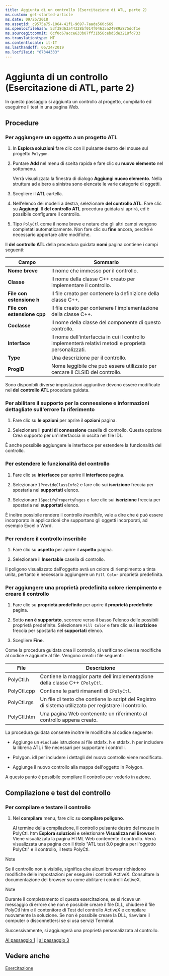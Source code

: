 ```yaml
---
title: Aggiunta di un controllo (Esercitazione di ATL, parte 2)
ms.custom: get-started-article
ms.date: 09/26/2018
ms.assetid: c9575a75-1064-41f1-9697-7aada560c669
ms.openlocfilehash: 53f38d63a44328bf014f04635a24989a875ddf1e
ms.sourcegitcommit: 6cf0c67acce633b07ff31b56cebd5de3218fd733
ms.translationtype: MT
ms.contentlocale: it-IT
ms.lasthandoff: 06/24/2019
ms.locfileid: "67344333"
---
```

# <a name="adding-a-control-atl-tutorial-part-2"></a>Aggiunta di un controllo (Esercitazione di ATL, parte 2)

In questo passaggio si aggiunta un controllo al progetto, compilarlo ed eseguirne il test in una pagina Web.

## <a name="procedures"></a>Procedure

### <a name="to-add-an-object-to-an-atl-project"></a>Per aggiungere un oggetto a un progetto ATL

1. In **Esplora soluzioni** fare clic con il pulsante destro del mouse sul progetto `Polygon`.

1. Puntare **Add** nel menu di scelta rapida e fare clic su **nuovo elemento** nel sottomenu.

    Verrà visualizzata la finestra di dialogo **Aggiungi nuovo elemento**. Nella struttura ad albero a sinistra sono elencate le varie categorie di oggetti.

1. Scegliere il **ATL** cartella.

1. Nell'elenco dei modelli a destra, selezionare **del controllo ATL**. Fare clic su **Aggiungi**. Il **del controllo ATL** procedura guidata si aprirà, ed è possibile configurare il controllo.

1. Tipo `PolyCtl` come il nome breve e notare che gli altri campi vengono completati automaticamente. Non fare clic su **fine** ancora, perché è necessario apportare altre modifiche.

Il **del controllo ATL** della procedura guidata **nomi** pagina contiene i campi seguenti:

|Campo|Sommario|
|-----------|--------------|
|**Nome breve**|Il nome che immesso per il controllo.|
|**Classe**|Il nome della classe C++ creato per implementare il controllo.|
|**File con estensione h**|Il file creato per contenere la definizione della classe C++.|
|**File con estensione cpp**|Il file creato per contenere l'implementazione della classe C++.|
|**Coclasse**|Il nome della classe del componente di questo controllo.|
|**Interface**|Il nome dell'interfaccia in cui il controllo implementerà relativi metodi e proprietà personalizzati.|
|**Type**|Una descrizione per il controllo.|
|**ProgID**|Nome leggibile che può essere utilizzato per cercare il CLSID del controllo.|

Sono disponibili diverse impostazioni aggiuntive devono essere modificate nel **del controllo ATL** procedura guidata.

### <a name="to-enable-support-for-rich-error-information-and-connection-points"></a>Per abilitare il supporto per la connessione e informazioni dettagliate sull'errore fa riferimento

1. Fare clic su **le opzioni** per aprire il **opzioni** pagina.

1. Selezionare il **punti di connessione** casella di controllo. Questa opzione Crea supporto per un'interfaccia in uscita nel file IDL.

È anche possibile aggiungere le interfacce per estendere la funzionalità del controllo.

### <a name="to-extend-the-controls-functionality"></a>Per estendere le funzionalità del controllo

1. Fare clic su **interfacce** per aprire il **interfacce** pagina.

1. Selezionare `IProvideClassInfo2` e fare clic sui **iscrizione** freccia per spostarla nel **supportati** elenco.

1. Selezionare `ISpecifyPropertyPages` e fare clic sui **iscrizione** freccia per spostarla nel **supportati** elenco.

È inoltre possibile rendere il controllo *inseribile*, vale a dire che è può essere incorporato in applicazioni che supportano gli oggetti incorporati, ad esempio Excel o Word.

### <a name="to-make-the-control-insertable"></a>Per rendere il controllo inseribile

1. Fare clic su **aspetto** per aprire il **aspetto** pagina.

1. Selezionare il **Insertable** casella di controllo.

Il poligono visualizzato dall'oggetto avrà un colore di riempimento a tinta unita, pertanto è necessario aggiungere un `Fill Color` proprietà predefinita.

### <a name="to-add-a-fill-color-stock-property-and-create-the-control"></a>Per aggiungere una proprietà predefinita colore riempimento e creare il controllo

1. Fare clic su **proprietà predefinite** per aprire il **proprietà predefinite** pagina.

1. Sotto **non è supportato**, scorrere verso il basso l'elenco delle possibili proprietà predefinite. Selezionare `Fill Color` e fare clic sui **iscrizione** freccia per spostarla nel **supportati** elenco.

1. Scegliere **Fine**.

Come la procedura guidata crea il controllo, si verificano diverse modifiche al codice e aggiunte al file. Vengono creati i file seguenti:

|File|Descrizione|
|----------|-----------------|
|PolyCtl.h|Contiene la maggior parte dell'implementazione della classe C++ `CPolyCtl`.|
|PolyCtl.cpp|Contiene le parti rimanenti di `CPolyCtl`.|
|PolyCtl.rgs|Un file di testo che contiene lo script del Registro di sistema utilizzato per registrare il controllo.|
|PolyCtl.htm|Una pagina Web contenente un riferimento al controllo appena creato.|

La procedura guidata consente inoltre le modifiche al codice seguente:

- Aggiunge un `#include` istruzione ai file stdafx. h e stdafx. h per includere la libreria ATL i file necessari per supportare i controlli.

- Polygon. idl per includere i dettagli del nuovo controllo viene modificato.

- Aggiunge il nuovo controllo alla mappa dell'oggetto in Polygon.

A questo punto è possibile compilare il controllo per vederlo in azione.

## <a name="building-and-testing-the-control"></a>Compilazione e test del controllo

### <a name="to-build-and-test-the-control"></a>Per compilare e testare il controllo

1. Nel **compilare** menu, fare clic su **compilare poligono**.

    Al termine della compilazione, il controllo pulsante destro del mouse in PolyCtl. htm **Esplora soluzioni** e selezionare **Visualizza nel Browser**. Viene visualizzata la pagina HTML Web contenente il controllo. Verrà visualizzata una pagina con il titolo "ATL test 8.0 pagina per l'oggetto PolyCtl" e il controllo, il testo PolyCtl.

> [!NOTE]
> Se il controllo non è visibile, significa che alcuni browser richiedono modifiche delle impostazioni per eseguire i controlli ActiveX. Consultare la documentazione del browser su come abilitare i controlli ActiveX.

> [!NOTE]
> Durante il completamento di questa esercitazione, se si riceve un messaggio di errore che non è possibile creare il file DLL, chiudere il file PolyCtl htm e il contenitore di Test del controllo ActiveX e compilare nuovamente la soluzione. Se non è possibile creare la DLL, riavviare il computer o disconnettersi se si usa servizi Terminal.

Successivamente, si aggiungerà una proprietà personalizzata al controllo.

[Al passaggio 1](../atl/creating-the-project-atl-tutorial-part-1.md) &#124; [al passaggio 3](../atl/adding-a-property-to-the-control-atl-tutorial-part-3.md)

## <a name="see-also"></a>Vedere anche

[Esercitazione](../atl/active-template-library-atl-tutorial.md)
